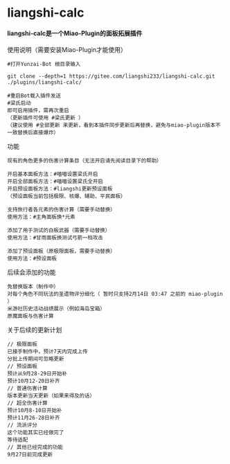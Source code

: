 # liangshi-calc

#### liangshi-calc是一个Miao-Plugin的面板拓展插件
使用说明（需要安装Miao-Plugin才能使用）
~~~~~~~~~~
#打开Yunzai-Bot 根目录输入

git clone --depth=1 https://gitee.com/liangshi233/liangshi-calc.git ./plugins/liangshi-calc/

#重启Bot载入插件发送
#梁氏启动
即可启用插件，需再次重启
（更新插件可使用 #梁氏更新 ）
（建议使用 #全部更新 来更新，看到本插件同步更新后再替换，避免与miao-plugin版本不一致替换后直接爆炸）

~~~~~~~~~~
功能
~~~~~~~~~~
现有的角色更多的伤害计算条目（无法开启请先阅读目录下的帮助）

开启基本面板方法：#喵喵设置梁氏开启
开启全部面板方法：#喵喵设置梁氏全开启
开启预设面板方法：#liangshi更新预设面板
（预设面板当前包括极限、核爆、辅助、平民面板）

支持旅行者各元素的伤害计算（需要手动替换）
使用方法：#主角面板换*元素

添加了用于测试的白板武器（需要手动替换）
使用方法：#甘雨面板换测试弓箭一档攻击

添加了预设面板（原极限面板，需要手动替换）
使用方法：#预设面板
~~~~~~~~~~
后续会添加的功能
~~~~~~~~~~
免替换版本（制作中）
对每个角色不同玩法的圣遗物评分细化（ 暂时只支持2月14日 03:47 之前的 miao-plugin  ）
米游社历史活动战绩展示（例如海岛宝箱）
原魔面板与伤害计算
~~~~~~~~~~
关于后续的更新计划
~~~~~~~~~~
// 极限面板
已接手制作中，预计7天内完成上传
分批上传期间可忽略更新
// 预设面板
预计从9月28-29日开始补
预计10月12-20日补齐
// 普通伤害计算
版本更新当天更新（如果来得及的话）
// 超全伤害计算
预计10月8-10日开始补
预计11月26-28日补齐
// 流派评分
这个功能其实已经做完了
等待适配
// 其他已经完成的功能
9月27日前完成更新
~~~~~~~~~~